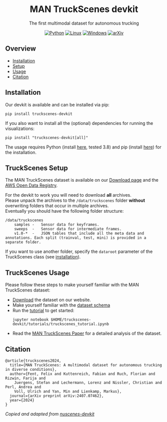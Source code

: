 <div align="center">

<h1>MAN TruckScenes devkit</h1>

The first multimodal dataset for autonomous trucking

[![Python](https://img.shields.io/badge/python-3-blue.svg)](https://www.python.org/downloads/)
[![Linux](https://img.shields.io/badge/os-linux-blue.svg)](https://www.linux.org/)
[![Windows](https://img.shields.io/badge/os-windows-blue.svg)](https://www.microsoft.com/windows/)
[![arXiv](https://img.shields.io/badge/arXiv-Paper-blue.svg)](https://arxiv.org/abs/2407.07462)

</div>

## Overview
- [Installation](#installation)
- [Setup](#truckscenes-setup)
- [Usage](#truckscenes-usage)
- [Citation](#citation)

## Installation
Our devkit is available and can be installed via pip:
```
pip install truckscenes-devkit
```

If you also want to install all the (optional) dependencies for running the visualizations:
```
pip install "truckscenes-devkit[all]"
```

The usage requires Python (install [here](https://www.python.org/downloads/), tested 3.8) and pip (install [here](https://pip.pypa.io/en/stable/installation/)) for the installation.

## TruckScenes Setup
The MAN TruckScenes dataset is available on our [Download page](https://www.man.eu/truckscenes/) and the [AWS Open Data Registry](https://registry.opendata.aws/).  

For the devkit to work you will need to download **all** archives.  
Please unpack the archives to the `/data/truckscenes` folder **without** overwriting folders that occur in multiple archives.  
Eventually you should have the following folder structure:
```
/data/truckscenes
    samples	-	Sensor data for keyframes.
    sweeps	-	Sensor data for intermediate frames.
    v1.0-*	-	JSON tables that include all the meta data and annotations. Each split (trainval, test, mini) is provided in a separate folder.
```
If you want to use another folder, specify the `dataroot` parameter of the TruckScenes class (see [installation](./docs/installation.md)).

## TruckScenes Usage
Please follow these steps to make yourself familiar with the MAN TruckScenes dataset:
- [Download](https://www.man.eu/truckscenes/) the dataset on our website.
- Make yourself familiar with the [dataset schema](./docs/schema_truckscenes.md)
- Run the [tutorial](./tutorials/truckscenes_tutorial.ipynb) to get started:
  ```
  jupyter notebook $HOME/truckscenes-devkit/tutorials/truckscenes_tutorial.ipynb
  ```
- Read the [MAN TruckScenes Paper](https://arxiv.org/abs/2407.07462) for a detailed analysis of the dataset.

## Citation
```
@article{truckscenes2024,
  title={MAN TruckScenes: A multimodal dataset for autonomous trucking in diverse conditions},
  author={Fent, Felix and Kuttenreich, Fabian and Ruch, Florian and Rizwin, Farija and
    Juergens, Stefan and Lechermann, Lorenz and Nissler, Christian and Perl, Andrea and
    Voll, Ulrich and Yan, Min and Lienkamp, Markus},
  journal={arXiv preprint arXiv:2407.07462},
  year={2024}
}
```

_Copied and adapted from [nuscenes-devkit](https://github.com/nutonomy/nuscenes-devkit)_
